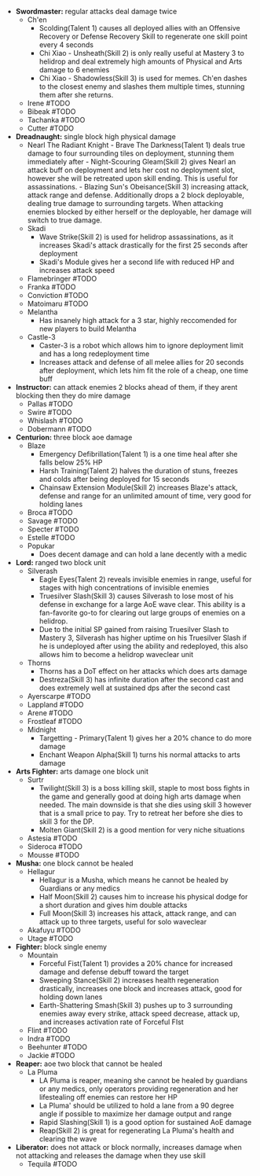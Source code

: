 - **Swordmaster:** regular attacks deal damage twice
	- Ch'en
		- Scolding(Talent 1) causes all deployed allies with an Offensive Recovery or Defense Recovery Skill to regenerate one skill point every 4 seconds
		- Chi Xiao - Unsheath(Skill 2) is only really useful at Mastery 3 to helidrop and deal extremely high amounts of Physical and Arts damage to 6 enemies
		- Chi Xiao - Shadowless(Skill 3) is used for memes. Ch'en dashes to the closest enemy and slashes them multiple times, stunning them after she returns. 
	- Irene #TODO
	- Bibeak #TODO
	- Tachanka #TODO
	- Cutter #TODO
- **Dreadnaught:** single block high physical damage
	- Nearl The Radiant Knight
			- Brave The Darkness(Talent 1) deals true damage to four surrounding tiles on deployment, stunning them immediately after
			- Night-Scouring Gleam(Skill 2) gives Nearl an attack buff on deployment and lets her cost no deployment slot, however she will be retreated upon skill ending. This is useful for assassinations.
			- Blazing Sun's Obeisance(Skill 3) increasing attack, attack range and defense. Additionally drops a 2 block deployable, dealing true damage to surrounding targets.  When attacking enemies blocked by either herself or the deployable, her damage will switch to true damage. 
	- Skadi
		- Wave Strike(Skill 2) is used for helidrop assassinations, as it increases Skadi's attack drastically for the first 25 seconds after deployment
		- Skadi's Module gives her a second life with reduced HP and increases attack speed 
	- Flamebringer #TODO
	- Franka #TODO
	- Conviction #TODO
	- Matoimaru #TODO
	- Melantha
		- Has insanely high attack for a 3 star, highly reccomended for new players to build Melantha 
	- Castle-3
		- Caster-3 is a robot which allows him to ignore deployment limit and has a long redeployment time
		- Increases attack and defense of all melee allies for 20 seconds after deployment, which lets him fit the role of a cheap, one time buff
- **Instructor:** can attack enemies 2 blocks ahead of them, if they arent blocking then they do mire damage
	- Pallas #TODO
	- Swire #TODO
	- Whislash #TODO
	- Dobermann #TODO
- **Centurion:** three block aoe damage
	- Blaze
		- Emergency Defibrillation(Talent 1) is a one time heal after she falls below 25% HP
		- Harsh Training(Talent 2) halves the duration of stuns, freezes and colds after being deployed for 15 seconds
		- Chainsaw Extension Module(Skill 2) increases Blaze's attack, defense and range for an unlimited amount of time, very good for holding lanes
	- Broca #TODO
	- Savage #TODO
	- Specter #TODO
	- Estelle #TODO
	- Popukar
		- Does decent damage and can hold a lane decently with a medic
- **Lord:** ranged two block unit
	- Silverash
		- Eagle Eyes(Talent 2) reveals invisible enemies in range, useful for stages with high concentrations of invisible enemies
		- Truesilver Slash(Skill 3) causes Silverash to lose most of his defense in exchange for a large AoE wave clear. This ability is a fan-favorite go-to for clearing out large groups of enemies on a helidrop.
		- Due to the initial SP gained from raising Truesilver Slash to Mastery 3, Silverash has higher uptime on his Truesilver Slash if he is undeployed after using the ability and redeployed, this also allows him to become a helidrop waveclear unit 
	- Thorns
		- Thorns has a DoT effect on her attacks which does arts damage
		- Destreza(Skill 3) has infinite duration after the second cast and does extremely well at sustained dps after the second cast
	- Ayerscarpe #TODO
	- Lappland #TODO
	- Arene #TODO
	- Frostleaf #TODO
	- Midnight
		- Targetting - Primary(Talent 1) gives her a 20% chance to do more damage
		- Enchant Weapon Alpha(Skill 1) turns his normal attacks to arts damage
- **Arts Fighter:** arts damage one block unit
	- Surtr
		- Twilight(Skill 3) is a boss killing skill, staple to most boss fights in the game and generally good at doing high arts damage when needed. The main downside is that she dies using skill 3 however that is a small price to pay. Try to retreat her before she dies to skill 3 for the DP. 
		- Molten Giant(Skill 2) is a good mention for very niche situations 
	- Astesia #TODO
	- Sideroca #TODO
	- Mousse #TODO
- **Musha:** one block cannot be healed
	- Hellagur
		- Hellagur is a Musha, which means he cannot be healed by Guardians or any medics
		- Half Moon(Skill 2) causes him to increase his physical dodge for a short duration and gives him double attacks
		- Full Moon(Skill 3) increases his attack, attack range, and can attack up to three targets, useful for solo waveclear
	- Akafuyu #TODO
	- Utage #TODO
- **Fighter:** block single enemy
	- Mountain
		- Forceful Fist(Talent 1) provides a 20% chance for increased damage and defense debuff toward the target 
		- Sweeping Stance(Skill 2) increases health regeneration drastically, increases one block and increases attack, good for holding down lanes
		- Earth-Shattering Smash(Skill 3) pushes up to 3 surrounding enemies away every strike, attack speed decrease, attack up, and increases activation rate of Forceful FIst
	- Flint #TODO
	- Indra #TODO
	- Beehunter #TODO
	- Jackie  #TODO
- **Reaper:** aoe two block that cannot be healed
	- La Pluma
		- LA Pluma is reaper, meaning she cannot be healed by guardians or any medics, only operators providing regeneration and her lifestealing off enemies can restore her HP
		- La Pluma' should be utilized to hold a lane from a 90 degree angle if possible to maximize her damage output and range
		- Rapid Slashing(Skill 1) is a good option for sustained AoE damage
		- Reap(Skill 2) is great for regenerating La Pluma's health and clearing the wave
- **Liberator:** does not attack or block normally, increases damage when not attacking and releases the damage when they use skill
	- Tequila #TODO

